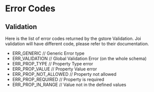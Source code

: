 # Error Codes

## Validation

Here is the list of error codes returned by the gstore Validation. Joi validation will have different code, please refer to their documentation.

- ERR_GENERIC // Generic Error type
- ERR_VALIDATION // Global Validation Error (on the whole schema)
- ERR_PROP_TYPE // Property Type error
- ERR_PROP_VALUE // Property Value error
- ERR_PROP_NOT_ALLOWED // Property not allowed
- ERR_PROP_REQUIRED // Property is required
- ERR_PROP_IN_RANGE // Value not in the defined values





